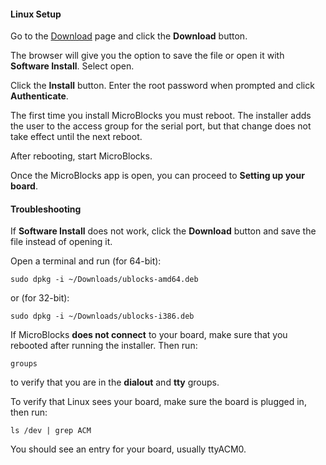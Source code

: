 #### Linux Setup ####

Go to the [Download](/download) page and click the **Download** button.

The browser will give you the option to save the file or open it with **Software Install**. Select open.

Click the **Install** button. Enter the root password when prompted and click **Authenticate**.

The first time you install MicroBlocks you must reboot.
The installer adds the user to the access group for the serial port,
but that change does not take effect until the next reboot.

After rebooting, start MicroBlocks.

Once the MicroBlocks app is open, you can proceed to **Setting up your board**.

#### Troubleshooting ####

If **Software Install** does not work, click the **Download** button and save the file instead of opening it.

Open a terminal and run (for 64-bit):

    sudo dpkg -i ~/Downloads/ublocks-amd64.deb

or (for 32-bit):

    sudo dpkg -i ~/Downloads/ublocks-i386.deb

If MicroBlocks **does not connect** to your board,
make sure that you rebooted after running the installer. Then run:

    groups

to verify that you are in the **dialout** and **tty** groups.

To verify that Linux sees your board, make sure the board is plugged in, then run:

    ls /dev | grep ACM

You should see an entry for your board, usually ttyACM0.
